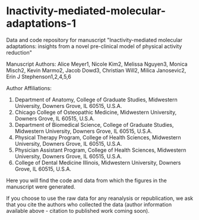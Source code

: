 # Inactivity-mediated-molecular-adaptations-1
Data and code repository for manuscript "Inactivity-mediated molecular adaptations: insights from a novel pre-clinical model of physical activity reduction" 

Manuscript Authors: 
Alice Meyer1, Nicole Kim2, Melissa Nguyen3, Monica Misch2, Kevin Marmo2, Jacob Dowd3, Christian Will2, Milica Janosevic2, Erin J Stephenson1,2,4,5,6

Author Affiliations: 
1. Department of Anatomy, College of Graduate Studies, Midwestern University, Downers Grove, IL 60515, U.S.A.
2. Chicago College of Osteopathic Medicine, Midwestern University, Downers Grove, IL 60515, U.S.A.
3. Department of Biomedical Science, College of Graduate Studies, Midwestern University, Downers Grove, IL 60515, U.S.A.
4. Physical Therapy Program, College of Health Sciences, Midwestern University, Downers Grove, IL 60515, U.S.A.
5. Physician Assistant Program, College of Health Sciences, Midwestern University, Downers Grove, IL 60515, U.S.A.
6. College of Dental Medicine Illinois, Midwestern University, Downers Grove, IL 60515, U.S.A.

Here you will find the code and data from which the figures in the manuscript were generated. 

If you choose to use the raw data for any reanalysis or republication, we ask that you cite the authors who collected the data (author information available above - citation to published work coming soon). 
